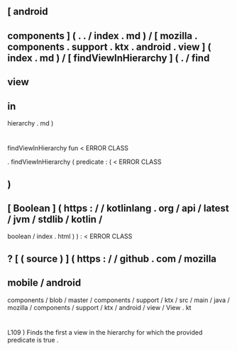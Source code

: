 [
android
-
components
]
(
.
.
/
index
.
md
)
/
[
mozilla
.
components
.
support
.
ktx
.
android
.
view
]
(
index
.
md
)
/
[
findViewInHierarchy
]
(
.
/
find
-
view
-
in
-
hierarchy
.
md
)
#
findViewInHierarchy
fun
<
ERROR
CLASS
>
.
findViewInHierarchy
(
predicate
:
(
<
ERROR
CLASS
>
)
-
>
[
Boolean
]
(
https
:
/
/
kotlinlang
.
org
/
api
/
latest
/
jvm
/
stdlib
/
kotlin
/
-
boolean
/
index
.
html
)
)
:
<
ERROR
CLASS
>
?
[
(
source
)
]
(
https
:
/
/
github
.
com
/
mozilla
-
mobile
/
android
-
components
/
blob
/
master
/
components
/
support
/
ktx
/
src
/
main
/
java
/
mozilla
/
components
/
support
/
ktx
/
android
/
view
/
View
.
kt
#
L109
)
Finds
the
first
a
view
in
the
hierarchy
for
which
the
provided
predicate
is
true
.

